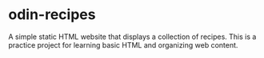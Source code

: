 # odin-recipes

A simple static HTML website that displays a collection of recipes. This is a practice project for learning basic HTML and organizing web content.